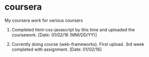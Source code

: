 # coursera
My coursera work for various coursers


1) Completed html-css-javascript by this time and uploaded the coursework. [Date: 01/02/16 (MM/DD/YY)]

2) Currently doing course (web-frameworks). First upload. 3rd week completed with assignment. [Date: 01/02/16]
